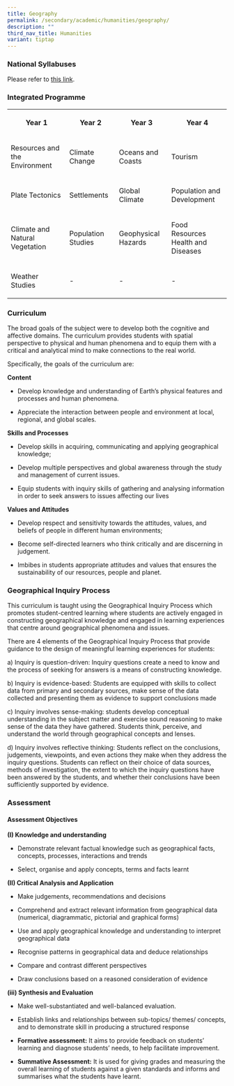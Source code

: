 ```yaml
---
title: Geography
permalink: /secondary/academic/humanities/geography/
description: ""
third_nav_title: Humanities
variant: tiptap
---
```

<h3>National Syllabuses</h3>
<p>Please refer to&nbsp;<a href="https://www.moe.gov.sg/secondary/courses/express/electives#subjects" rel="noopener noreferrer nofollow" target="_blank">this link</a>.</p>
<h3>Integrated Programme</h3>
<table>
<tbody>
<tr>
<th rowspan="1" colspan="1">
<p>Year 1</p>
</th>
<th rowspan="1" colspan="1">
<p>Year 2</p>
</th>
<th rowspan="1" colspan="1">
<p>Year 3</p>
</th>
<th rowspan="1" colspan="1">
<p>Year 4</p>
</th>
</tr>
<tr>
<td rowspan="1" colspan="1">
<p>Resources and the Environment</p>
</td>
<td rowspan="1" colspan="1">
<p>Climate Change</p>
</td>
<td rowspan="1" colspan="1">
<p>Oceans and Coasts</p>
</td>
<td rowspan="1" colspan="1">
<p>Tourism</p>
</td>
</tr>
<tr>
<td rowspan="1" colspan="1">
<p>Plate Tectonics</p>
</td>
<td rowspan="1" colspan="1">
<p>Settlements</p>
</td>
<td rowspan="1" colspan="1">
<p>Global Climate</p>
</td>
<td rowspan="1" colspan="1">
<p>Population and Development</p>
</td>
</tr>
<tr>
<td rowspan="1" colspan="1">
<p>Climate and Natural Vegetation</p>
</td>
<td rowspan="1" colspan="1">
<p>Population Studies</p>
</td>
<td rowspan="1" colspan="1">
<p>Geophysical Hazards</p>
</td>
<td rowspan="1" colspan="1">
<p>Food Resources
<br>Health and Diseases</p>
</td>
</tr>
<tr>
<td rowspan="1" colspan="1">
<p>Weather Studies</p>
</td>
<td rowspan="1" colspan="1">
<p>-</p>
</td>
<td rowspan="1" colspan="1">
<p>-</p>
</td>
<td rowspan="1" colspan="1">
<p>-</p>
</td>
</tr>
</tbody>
</table>
<h3>Curriculum</h3>
<p>The broad goals of the subject were to develop both the cognitive and
affective domains. The curriculum provides students with spatial perspective
to physical and human phenomena and to equip them with a critical and analytical
mind to make connections to the real world.</p>
<p>Specifically, the goals of the curriculum are:</p>
<p><strong>Content</strong>
</p>
<ul data-tight="true" class="tight">
<li>
<p>Develop knowledge and understanding of Earth’s physical features and processes
and human phenomena.&nbsp;</p>
</li>
<li>
<p>Appreciate the interaction between people and environment at local, regional,
and global scales.</p>
</li>
</ul>
<p><strong>Skills and Processes</strong>
</p>
<ul data-tight="true" class="tight">
<li>
<p>Develop skills in acquiring, communicating and applying geographical knowledge;</p>
</li>
<li>
<p>Develop multiple perspectives and global awareness through the study and
management of current issues.</p>
</li>
<li>
<p>Equip students with inquiry skills of gathering and analysing information
in order to seek answers to issues affecting our lives</p>
</li>
</ul>
<p><strong>Values and Attitudes</strong>
</p>
<ul data-tight="true" class="tight">
<li>
<p>Develop respect and sensitivity towards the attitudes, values, and beliefs
of people in different human environments;</p>
</li>
<li>
<p>Become self-directed learners who think critically and are discerning
in judgement.</p>
</li>
<li>
<p>Imbibes in students appropriate attitudes and values that ensures the
sustainability of our resources, people and planet.</p>
</li>
</ul>
<h3>Geographical Inquiry Process</h3>
<p>This curriculum is taught using the Geographical Inquiry Process which
promotes student-centred learning where students are actively engaged in
constructing geographical knowledge and engaged in learning experiences
that centre around geographical phenomena and issues.</p>
<p>There are 4 elements of the Geographical Inquiry Process that provide
guidance to the design of meaningful learning experiences for students:</p>
<p>a) Inquiry is question-driven: Inquiry questions create a need to know
and the process of seeking for answers is a means of constructing knowledge.</p>
<p>b) Inquiry is evidence-based: Students are equipped with skills to collect
data from primary and secondary sources, make sense of the data collected
and presenting them as evidence to support conclusions made</p>
<p>c) Inquiry involves sense-making: students develop conceptual understanding
in the subject matter and exercise sound reasoning to make sense of the
data they have gathered. Students think, perceive, and understand the world
through geographical concepts and lenses.</p>
<p>d) Inquiry involves reflective thinking: Students reflect on the conclusions,
judgements, viewpoints, and even actions they make when they address the
inquiry questions. Students can reflect on their choice of data sources,
methods of investigation, the extent to which the inquiry questions have
been answered by the students, and whether their conclusions have been
sufficiently supported by evidence.</p>
<h3>Assessment</h3>
<h4>Assessment Objectives</h4>
<p><strong>(I) Knowledge and understanding</strong>
</p>
<ul data-tight="true" class="tight">
<li>
<p>Demonstrate relevant factual knowledge such as geographical facts, concepts,
processes, interactions and trends</p>
</li>
<li>
<p>Select, organise and apply concepts, terms and facts learnt</p>
</li>
</ul>
<p><strong>(II) Critical Analysis and Application</strong>
</p>
<ul data-tight="true" class="tight">
<li>
<p>Make judgements, recommendations and decisions</p>
</li>
<li>
<p>Comprehend and extract relevant information from geographical data (numerical,
diagrammatic, pictorial and graphical forms)</p>
</li>
<li>
<p>Use and apply geographical knowledge and understanding to interpret geographical
data</p>
</li>
<li>
<p>Recognise patterns in geographical data and deduce relationships</p>
</li>
<li>
<p>Compare and contrast different perspectives</p>
</li>
<li>
<p>Draw conclusions based on a reasoned consideration of evidence</p>
</li>
</ul>
<p><strong>(iii) Synthesis and Evaluation</strong>
</p>
<ul data-tight="true" class="tight">
<li>
<p>Make well-substantiated and well-balanced evaluation.</p>
</li>
<li>
<p>Establish links and relationships between sub-topics/ themes/ concepts,
and to demonstrate skill in producing a structured response&nbsp;&nbsp;</p>
</li>
<li>
<p><strong>Formative assessment:</strong>&nbsp;It aims to provide feedback
on students’ learning and diagnose students’ needs, to help facilitate
improvement.&nbsp;</p>
</li>
<li>
<p><strong>Summative Assessment:</strong>&nbsp;It is used for giving grades
and measuring the overall learning of students against a given standards
and informs and summarises what the students have learnt.</p>
</li>
</ul>
<p></p>